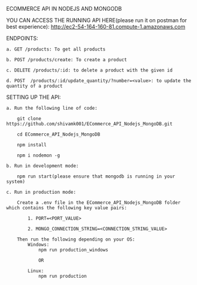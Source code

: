 ECOMMERCE API IN NODEJS AND MONGODB

YOU CAN ACCESS THE RUNNING API HERE(please run it on postman for best experience): http://ec2-54-164-160-81.compute-1.amazonaws.com

ENDPOINTS:

    a. GET /products: To get all products
    
    b. POST /products/create: To create a product
    
    c. DELETE /products/:id: to delete a product with the given id
    
    d. POST  /products/:id/update_quantity/?number=<value>: to update the quantity of a product

SETTING UP THE API:

    a. Run the following line of code:
    
        git clone https://github.com/shivamk001/ECommerce_API_Nodejs_MongoDB.git
        
        cd ECommerce_API_Nodejs_MongoDB
        
        npm install
        
        npm i nodemon -g

    b. Run in development mode:
    
        npm run start(please ensure that mongodb is running in your system)

    c. Run in production mode:
    
        Create a .env file in the ECommerce_API_Nodejs_MongoDB folder which contains the following key value pairs:
        
            1. PORT=<PORT_VALUE>
            
            2. MONGO_CONNECTION_STRING=<CONNECTION_STRING_VALUE>
        
        Then run the following depending on your OS:
            Windows:
                npm run production_windows

                OR

            Linux:
                npm run production
